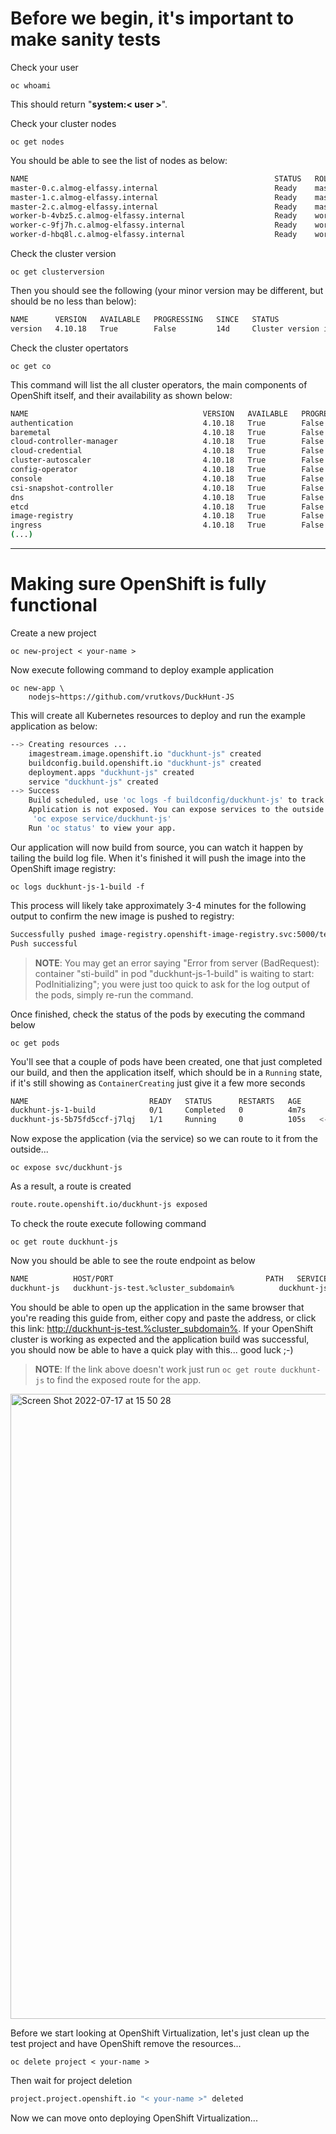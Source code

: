 # Before we begin, it's important to make sanity tests

Check your user

```execute
oc whoami
```
This should return "**system:< user >**".

Check your cluster nodes

```execute
oc get nodes
```

You should be able to see the list of nodes as below:

~~~bash
NAME                                                       STATUS   ROLES    AGE   VERSION
master-0.c.almog-elfassy.internal                          Ready    master   14d   v1.23.5+3afdacb
master-1.c.almog-elfassy.internal                          Ready    master   14d   v1.23.5+3afdacb
master-2.c.almog-elfassy.internal                          Ready    master   14d   v1.23.5+3afdacb
worker-b-4vbz5.c.almog-elfassy.internal                    Ready    worker   14d   v1.23.5+3afdacb
worker-c-9fj7h.c.almog-elfassy.internal                    Ready    worker   14d   v1.23.5+3afdacb
worker-d-hbq8l.c.almog-elfassy.internal                    Ready    worker   14d   v1.23.5+3afdacb
~~~


Check the cluster version 

```execute
oc get clusterversion
```

Then you should see the following (your minor version may be different, but should be no less than below):

~~~bash
NAME      VERSION   AVAILABLE   PROGRESSING   SINCE   STATUS
version   4.10.18   True        False         14d     Cluster version is 4.10.18
~~~

Check the cluster opertators

```execute
oc get co
```
This command will list the all cluster operators, the main components of OpenShift itself, and their availability as shown below:

~~~bash
NAME                                       VERSION   AVAILABLE   PROGRESSING   DEGRADED   SINCE   MESSAGE
authentication                             4.10.18   True        False         False      14d
baremetal                                  4.10.18   True        False         False      14d
cloud-controller-manager                   4.10.18   True        False         False      14d
cloud-credential                           4.10.18   True        False         False      14d
cluster-autoscaler                         4.10.18   True        False         False      14d
config-operator                            4.10.18   True        False         False      14d
console                                    4.10.18   True        False         False      14d
csi-snapshot-controller                    4.10.18   True        False         False      14d
dns                                        4.10.18   True        False         False      14d
etcd                                       4.10.18   True        False         False      14d
image-registry                             4.10.18   True        False         False      114m
ingress                                    4.10.18   True        False         False      14d
(...)
~~~

----

# Making sure OpenShift is fully functional

Create a new project 

```execute
oc new-project < your-name >
```

Now execute following command to deploy example application

```execute
oc new-app \
	nodejs~https://github.com/vrutkovs/DuckHunt-JS
```

This will create all Kubernetes resources to deploy and run the example application as below:

~~~bash
--> Creating resources ...
    imagestream.image.openshift.io "duckhunt-js" created
    buildconfig.build.openshift.io "duckhunt-js" created
    deployment.apps "duckhunt-js" created
    service "duckhunt-js" created
--> Success
    Build scheduled, use 'oc logs -f buildconfig/duckhunt-js' to track its progress.
    Application is not exposed. You can expose services to the outside world by executing one or more of the commands below:
     'oc expose service/duckhunt-js'
    Run 'oc status' to view your app.
~~~


Our application will now build from source, you can watch it happen by tailing the build log file. When it's finished it will push the image into the OpenShift image registry:

```execute
oc logs duckhunt-js-1-build -f
```

This process will likely take approximately 3-4 minutes for the following output to confirm the new image is pushed to registry:

~~~bash
Successfully pushed image-registry.openshift-image-registry.svc:5000/test/duckhunt-js@sha256:c4e64bc633ae09ce0f2f2f6de2ca9eaca8e11dc5b335301a2be78216df4b6929
Push successful
~~~

> **NOTE**: You may get an error saying "Error from server (BadRequest): container "sti-build" in pod "duckhunt-js-1-build" is waiting to start: PodInitializing"; you were just too quick to ask for the log output of the pods, simply re-run the command.

Once finished, check the status of the pods by executing the command below

```execute
oc get pods 
```

You'll see that a couple of pods have been created, one that just completed our build, and then the application itself, which should be in a `Running` state, if it's still showing as `ContainerCreating` just give it a few more seconds


~~~bash
NAME                           READY   STATUS      RESTARTS   AGE
duckhunt-js-1-build            0/1     Completed   0          4m7s
duckhunt-js-5b75fd5ccf-j7lqj   1/1     Running     0          105s   <-- this is our app!
~~~

Now expose the application (via the service) so we can route to it from the outside...

```execute
oc expose svc/duckhunt-js
```

As a result, a route is created

~~~bash
route.route.openshift.io/duckhunt-js exposed
~~~

To check the route execute following command

```execute
oc get route duckhunt-js
```

Now you should be able to see the route endpoint as below

~~~bash
NAME          HOST/PORT                                  PATH   SERVICES      PORT       TERMINATION   WILDCARD
duckhunt-js   duckhunt-js-test.%cluster_subdomain%          duckhunt-js   8080-tcp                 None
~~~

You should be able to open up the application in the same browser that you're reading this guide from, either copy and paste the address, or click this link: [http://duckhunt-js-test.%cluster_subdomain%](http://duckhunt-js-test.%cluster_subdomain%). If your OpenShift cluster is working as expected and the application build was successful, you should now be able to have a quick play with this... good luck ;-)
> **NOTE**: If the link above doesn't work just run `oc get route duckhunt-js` to find the exposed route for the app. 

<img width="1000" alt="Screen Shot 2022-07-17 at 15 50 28" src="https://user-images.githubusercontent.com/64369864/179399155-f31e6051-46ca-490c-b07e-6e5e7138c41b.png">

Before we start looking at OpenShift Virtualization, let's just clean up the test project and have OpenShift remove the resources...

```execute
oc delete project < your-name >
```

Then wait for project deletion

~~~bash
project.project.openshift.io "< your-name >" deleted
~~~

Now we can move onto deploying OpenShift Virtualization...

